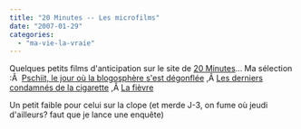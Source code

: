 ```yaml
---
title: "20 Minutes -- Les microfilms"
date: "2007-01-29"
categories: 
  - "ma-vie-la-vraie"
---
```


Quelques petits films d'anticipation sur le site de [20 Minutes](http://www.20minutes.fr/Divers-microfilms.php)... Ma sélection :Â  [Pschiit, le jour où la blogosphère s'est dégonflée](http://www.20minutes.fr/articles/2007/01/29/20070129-Blogs-Pschiit-le-jour-ou-la-blogosphere-s-est-degonflee.php) ,Â [Les derniers condamnés de la cigarette](http://video.20minutes.fr/tabac/film.php) ,Â [La fièvre](http://www.20minutes.fr/articles/2006/12/21/20061221-microfilms-La-Fievre.php)

Un petit faible pour celui sur la clope (et merde J-3, on fume où jeudi d'ailleurs? faut que je lance une enquête)
